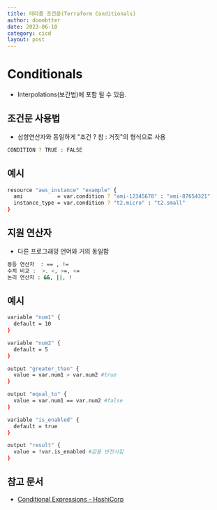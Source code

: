 ```yaml
---
title: 테라폼 조건문(Terraform Conditionals)
author: doombtter
date: 2023-06-10
category: cicd
layout: post
---
```



# Conditionals
- Interpolations(보간법)에 포함 될 수 있음.

## 조건문 사용법
- 삼항연산자와 동일하게 "조건 ? 참 : 거짓"의 형식으로 사용
``` sh
CONDITION ? TRUE : FALSE
``` 

## 예시
``` sh
resource "aws_instance" "example" {
  ami           = var.condition ? "ami-12345678" : "ami-87654321"
  instance_type = var.condition ? "t2.micro" : "t2.small"
}
``` 

## 지원 연산자
- 다른 프로그래밍 언어와 거의 동일함
``` sh
동등 연산자  : == , !=
수치 비교 :  >. <, >=, <=
논리 연산자 : &&, ||, !
```

## 예시
``` sh
variable "num1" {
  default = 10
}

variable "num2" {
  default = 5
}

output "greater_than" {
  value = var.num1 > var.num2 #true
} 

output "equal_to" {
  value = var.num1 == var.num2 #false
}

variable "is_enabled" {
  default = true
}

output "result" {
  value = !var.is_enabled #값을 반전시킴
}
```

## 참고 문서
- [Conditional Expressions - HashiCorp][1]

[1]: https://developer.hashicorp.com/terraform/language/expressions/conditionals